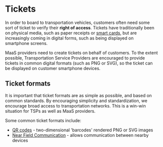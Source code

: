 # Tickets

In order to board to transportation vehicles, customers often need some sort of ticket to verify their **right of access**. Tickets have traditionally been on physical media, such as paper receipts or [smart cards](https://en.wikipedia.org/wiki/Smart_card), but are increasingly coming in digital forms, such as being displayed on smartphone screens.

MaaS providers need to create tickets on behalf of customers. To the extent possible, Transportation Service Providers are encouraged to provide tickets in common digital formats \(such as PNG or SVG\), so the ticket can be displayed on customer smartphone devices.

## Ticket formats

It is important that ticket formats are as simple as possible, and based on common standards. By encouraging simplicity and standardization, we encourage broad access to transportation networks. This is a win-win situation for TSPs as well as MaaS providers.

Some common ticket formats include:

* [QR codes](https://en.wikipedia.org/wiki/QR_code) - two-dimensional 'barcodes' rendered PNG or SVG images
* [Near Field Communication](https://en.wikipedia.org/wiki/Near-field_communication) - allows communication between nearby devices



